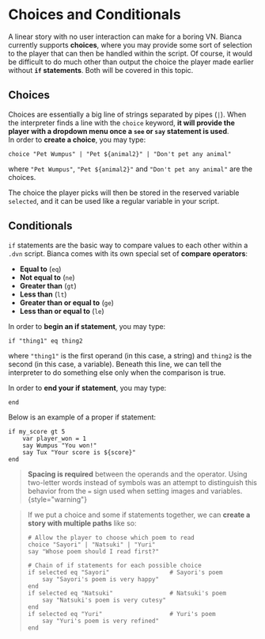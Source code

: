 # Choices and Conditionals

A linear story with no user interaction can make for a boring VN.
Bianca currently supports **choices**, where you may provide some sort of
selection to the player that can then be handled within the script.
Of course, it would be difficult to do much other than output the choice
the player made earlier without **`if` statements**.
Both will be covered in this topic.

## Choices

Choices are essentially a big line of strings separated by pipes (`|`).
When the interpreter finds a line with the `choice` keyword, **it will provide
the player with a dropdown menu once a `see` or `say` statement is used**. \
In order to **create a choice**, you may type:
```
choice "Pet Wumpus" | "Pet ${animal2}" | "Don't pet any animal"
```
where `"Pet Wumpus"`, `"Pet ${animal2}"` and `"Don't pet any animal"`
are the choices.

The choice the player picks will then be stored in the reserved variable
`selected`, and it can be used like a regular variable in your script.

## Conditionals

`if` statements are the basic way to compare values to each other within a
`.dvn` script. Bianca comes with its own special set of **compare operators**:
* **Equal to**                 (`eq`)
* **Not equal to**             (`ne`)
* **Greater than**             (`gt`)
* **Less than**                (`lt`)
* **Greater than or equal to** (`ge`)
* **Less than or equal to**    (`le`)

In order to **begin an if statement**, you may type:
```
if "thing1" eq thing2
```
where `"thing1"` is the first operand (in this case, a string)
and `thing2` is the second (in this case, a variable).
Beneath this line, we can tell the interpreter to do something else only
when the comparison is true.

In order to **end your if statement**, you may type:
```
end
```

Below is an example of a proper if statement:
```
if my_score gt 5
    var player_won = 1
    say Wumpus "You won!"
    say Tux "Your score is ${score}"
end
```

> **Spacing is required** between the operands and the operator.
> Using two-letter words instead of symbols was an attempt to distinguish
> this behavior from the `=` sign used when setting images and variables.
{style="warning"}

> If we put a choice and some if statements together, we can **create a story with
> multiple paths** like so:
> ```
> # Allow the player to choose which poem to read
> choice "Sayori" | "Natsuki" | "Yuri"
> say "Whose poem should I read first?"
> 
> # Chain of if statements for each possible choice
> if selected eq "Sayori"                 # Sayori's poem
>     say "Sayori's poem is very happy"
> end
> if selected eq "Natsuki"                # Natsuki's poem
>     say "Natsuki's poem is very cutesy"
> end
> if selected eq "Yuri"                   # Yuri's poem
>     say "Yuri's poem is very refined"
> end
> ```